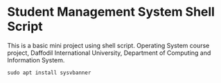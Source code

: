 # Student Management System Shell Script
 This is a basic mini project using shell script. Operating System course project, Daffodil International University, Department of Computing and Information System.

```shell
sudo apt install sysvbanner
```